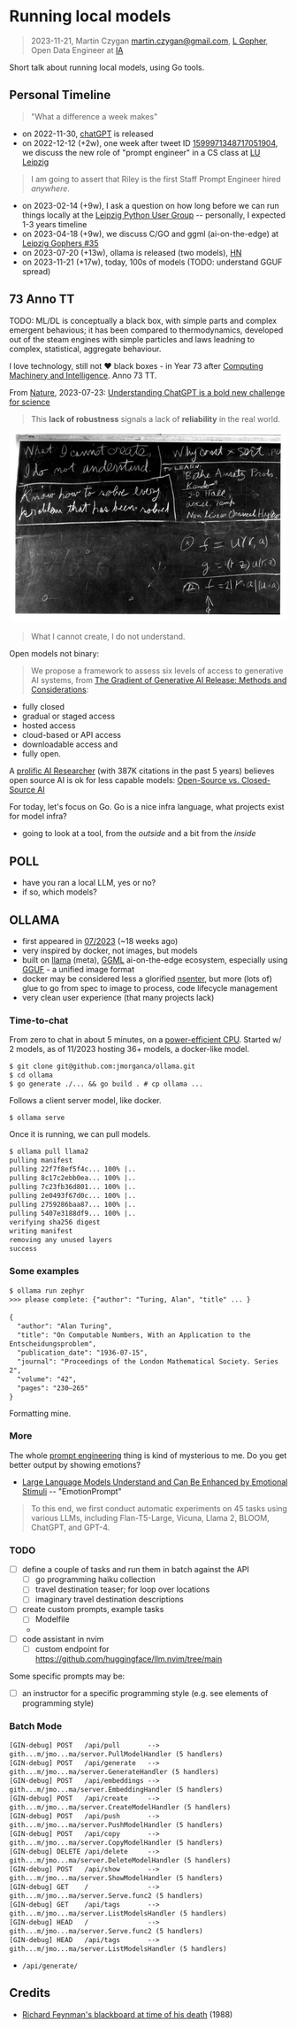# Running local models

> 2023-11-21, Martin Czygan <martin.czygan@gmail.com>, [L Gopher](https://golangleipzig.space), Open Data Engineer at [IA](https://archive.org)

Short talk about running local models, using Go tools.

## Personal Timeline

> "What a difference a week makes"

* on 2022-11-30, [chatGPT](https://en.wikipedia.org/wiki/ChatGPT) is released
* on 2022-12-12 (+2w), one week after tweet ID [1599971348717051904](https://twitter.com/alexandr_wang/status/1599971348717051904), we discuss the new role of "prompt engineer" in a CS class at [LU Leipzig](https://en.wikipedia.org/wiki/Lancaster_University_Leipzig)

> I am going to assert that Riley is the first Staff Prompt Engineer hired *anywhere*.

* on 2023-02-14 (+9w), I ask a question on how long before we can run things locally at the [Leipzig Python User Group](https://lpug.github.io/) -- personally, I expected 1-3 years timeline
* on 2023-04-18 (+9w), we discuss C/GO and ggml (ai-on-the-edge) at [Leipzig Gophers #35](https://golangleipzig.space/posts/meetup-35-wrapup/)
* on 2023-07-20 (+13w), ollama is released (two models), [HN](https://news.ycombinator.com/item?id=36802582)
* on 2023-11-21 (+17w), today, 100s of models (TODO: understand GGUF spread)

## 73 Anno TT

TODO: ML/DL is conceptually a black box, with simple parts and complex emergent
behavious; it has been compared to thermodynamics, developed out of the steam
engines with simple particles and laws leadning to complex, statistical,
aggregate behaviour.

I love technology, still not ❤️  black boxes - in Year 73 after [Computing Machinery
and Intelligence](https://phil415.pbworks.com/f/TuringComputing.pdf). Anno 73 TT.

From [Nature](https://www.nature.com/), 2023-07-23: [Understanding ChatGPT is a bold new challenge for science](https://www.nature.com/articles/d41586-023-02366-2.pdf)

> This **lack of robustness** signals a lack of **reliability** in the real world.

![](static/default-30.jpg)

> What I cannot create, I do not understand.

Open models not binary:

> We propose a framework to assess six levels of access to generative AI
> systems, from [The Gradient of Generative AI Release: Methods and
> Considerations](https://arxiv.org/pdf/2302.04844.pdf):

* fully closed
* gradual or staged access
* hosted access
* cloud-based or API access
* downloadable access and
* fully open.

A [prolific AI
Researcher](https://scholar.google.de/citations?user=x04W_mMAAAAJ&hl=en) (with
387K citations in the past 5 years) believes open source AI is ok for less
capable models: [Open-Source vs. Closed-Source
AI](https://www.youtube.com/watch?v=ZfYrJlfLs1Q)

For today, let's focus on Go. Go is a nice infra language, what projects exist
for model infra?

* going to look at a tool, from the *outside* and a bit from the *inside*

## POLL

* have you ran a local LLM, yes or no?
* if so, which models?

## OLLAMA

* first appeared in [07/2023](http://web.archive.org/web/20230720133902/https://ollama.ai/) (~18 weeks ago)
* very inspired by docker, not images, but models
* built on [llama](https://ai.meta.com/llama/) (meta), [GGML](http://ggml.ai/) ai-on-the-edge ecosystem, especially using [GGUF](https://www.reddit.com/r/LocalLLaMA/comments/15triq2/gguf_is_going_to_make_llamacpp_much_better_and/) - a unified image format
* docker may be considered less a glorified [nsenter](https://man7.org/linux/man-pages/man1/nsenter.1.html), but more (lots of) glue to go from spec to image to process, code lifecycle management
* very clean user experience (that many projects lack)

### Time-to-chat

From zero to chat in about 5 minutes, on a [power-efficient
CPU](https://www.intel.com/content/www/us/en/processors/processor-numbers.html).
Started w/ 2 models, as of 11/2023 hosting 36+ models, a docker-like model.

```
$ git clone git@github.com:jmorganca/ollama.git
$ cd ollama
$ go generate ./... && go build . # cp ollama ...
```

Follows a client server model, like docker.

```
$ ollama serve
```

Once it is running, we can pull models.

```
$ ollama pull llama2
pulling manifest
pulling 22f7f8ef5f4c... 100% |..
pulling 8c17c2ebb0ea... 100% |..
pulling 7c23fb36d801... 100% |..
pulling 2e0493f67d0c... 100% |..
pulling 2759286baa87... 100% |..
pulling 5407e3188df9... 100% |..
verifying sha256 digest
writing manifest
removing any unused layers
success
```

### Some examples

```
$ ollama run zephyr
>>> please complete: {"author": "Turing, Alan", "title" ... }

{
  "author": "Alan Turing",
  "title": "On Computable Numbers, With an Application to the Entscheidungsproblem",
  "publication_date": "1936-07-15",
  "journal": "Proceedings of the London Mathematical Society. Series 2",
  "volume": "42",
  "pages": "230–265"
}
```

Formatting mine.

### More

The whole [prompt engineering](https://en.wikipedia.org/wiki/Prompt_engineering) thing is kind of mysterious to me. Do you get better output by showing emotions?

* [Large Language Models Understand and Can Be Enhanced by Emotional Stimuli](https://arxiv.org/pdf/2307.11760.pdf) -- "EmotionPrompt"

> To this end, we first conduct automatic experiments on 45 tasks using various
> LLMs, including Flan-T5-Large, Vicuna, Llama 2, BLOOM, ChatGPT, and GPT-4.


### TODO

* [ ] define a couple of tasks and run them in batch against the API
    * [ ] go programming haiku collection
    * [ ] travel destination teaser; for loop over locations
    * [ ] imaginary travel destination descriptions
* [ ] create custom prompts, example tasks
    * [ ] Modelfile
    *
* [ ] code assistant in nvim
    * [ ] custom endpoint for https://github.com/huggingface/llm.nvim/tree/main

Some specific prompts may be:

* [ ] an instructor for a specific programming style (e.g. see elements of programming style)


### Batch Mode

```
[GIN-debug] POST   /api/pull       --> gith...m/jmo...ma/server.PullModelHandler (5 handlers)
[GIN-debug] POST   /api/generate   --> gith...m/jmo...ma/server.GenerateHandler (5 handlers)
[GIN-debug] POST   /api/embeddings --> gith...m/jmo...ma/server.EmbeddingHandler (5 handlers)
[GIN-debug] POST   /api/create     --> gith...m/jmo...ma/server.CreateModelHandler (5 handlers)
[GIN-debug] POST   /api/push       --> gith...m/jmo...ma/server.PushModelHandler (5 handlers)
[GIN-debug] POST   /api/copy       --> gith...m/jmo...ma/server.CopyModelHandler (5 handlers)
[GIN-debug] DELETE /api/delete     --> gith...m/jmo...ma/server.DeleteModelHandler (5 handlers)
[GIN-debug] POST   /api/show       --> gith...m/jmo...ma/server.ShowModelHandler (5 handlers)
[GIN-debug] GET    /               --> gith...m/jmo...ma/server.Serve.func2 (5 handlers)
[GIN-debug] GET    /api/tags       --> gith...m/jmo...ma/server.ListModelsHandler (5 handlers)
[GIN-debug] HEAD   /               --> gith...m/jmo...ma/server.Serve.func2 (5 handlers)
[GIN-debug] HEAD   /api/tags       --> gith...m/jmo...ma/server.ListModelsHandler (5 handlers)
```

* `/api/generate/`


## Credits

* [Richard Feynman's blackboard at time of his death](https://digital.archives.caltech.edu/collections/Photographs/1.10-29/) (1988)
